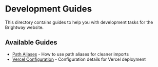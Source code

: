 # Development Guides

This directory contains guides to help you with development tasks for the Brightway website.

## Available Guides

- [Path Aliases](./path-aliases.md) - How to use path aliases for cleaner imports
- [Vercel Configuration](./vercel-config.md) - Configuration details for Vercel deployment 